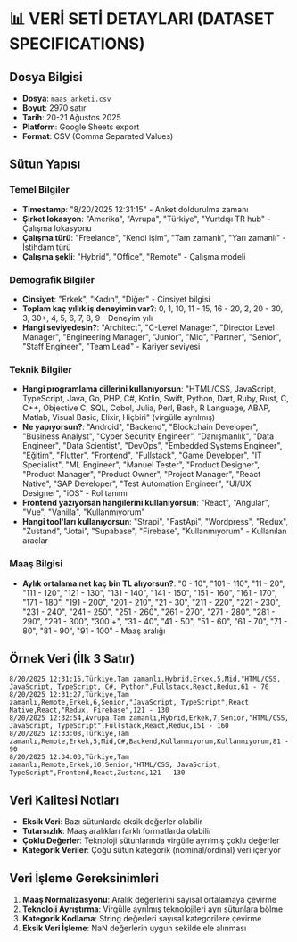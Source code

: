 # 📊 VERİ SETİ DETAYLARI (DATASET SPECIFICATIONS)

## Dosya Bilgisi
- **Dosya**: `maas_anketi.csv`
- **Boyut**: 2970 satır
- **Tarih**: 20-21 Ağustos 2025
- **Platform**: Google Sheets export
- **Format**: CSV (Comma Separated Values)

## Sütun Yapısı

### Temel Bilgiler
- **Timestamp**: "8/20/2025 12:31:15" - Anket doldurulma zamanı
- **Şirket lokasyon**: "Amerika", "Avrupa", "Türkiye", "Yurtdışı TR hub" - Çalışma lokasyonu
- **Çalışma türü**: "Freelance", "Kendi işim", "Tam zamanlı", "Yarı zamanlı" - İstihdam türü
- **Çalışma şekli**: "Hybrid", "Office", "Remote" - Çalışma modeli

### Demografik Bilgiler
- **Cinsiyet**: "Erkek", "Kadın", "Diğer" - Cinsiyet bilgisi
- **Toplam kaç yıllık iş deneyimin var?**: 0, 1, 10, 11 - 15, 16 - 20, 2, 20 - 30, 3, 30+, 4, 5, 6, 7, 8, 9 - Deneyim yılı
- **Hangi seviyedesin?**: "Architect", "C-Level Manager", "Director Level Manager", "Engineering Manager", "Junior", "Mid", "Partner", "Senior", "Staff Engineer", "Team Lead" - Kariyer seviyesi

### Teknik Bilgiler
- **Hangi programlama dillerini kullanıyorsun**: "HTML/CSS, JavaScript, TypeScript, Java, Go, PHP, C#, Kotlin, Swift, Python, Dart, Ruby, Rust, C, C++, Objective C, SQL, Cobol, Julia, Perl, Bash, R Language, ABAP, Matlab, Visual Basic, Elixir, Hiçbiri" (virgülle ayrılmış)
- **Ne yapıyorsun?**: "Android", "Backend", "Blockchain Developer", "Business Analyst", "Cyber Security Engineer", "Danışmanlık", "Data Engineer", "Data Scientist", "DevOps", "Embedded Systems Engineer", "Eğitim", "Flutter", "Frontend", "Fullstack", "Game Developer", "IT Specialist", "ML Engineer", "Manuel Tester", "Product Designer", "Product Manager", "Product Owner", "Project Manager", "React Native", "SAP Developer", "Test Automation Engineer", "UI/UX Designer", "iOS" - Rol tanımı
- **Frontend yazıyorsan hangilerini kullanıyorsun**: "React", "Angular", "Vue", "Vanilla", "Kullanmıyorum"
- **Hangi tool'ları kullanıyorsun**: "Strapi", "FastApi", "Wordpress", "Redux", "Zustand", "Jotai", "Supabase", "Firebase", "Kullanmıyorum" - Kullanılan araçlar

### Maaş Bilgisi
- **Aylık ortalama net kaç bin TL alıyorsun?**: "0 - 10", "101 - 110", "11 - 20", "111 - 120", "121 - 130", "131 - 140", "141 - 150", "151 - 160", "161 - 170", "171 - 180", "191 - 200", "201 - 210", "21 - 30", "211 - 220", "221 - 230", "231 - 240", "241 - 250", "251 - 260", "261 - 270", "271 - 280", "281 - 290", "291 - 300", "300 +", "31 - 40", "41 - 50", "51 - 60", "61 - 70", "71 - 80", "81 - 90", "91 - 100" - Maaş aralığı

## Örnek Veri (İlk 3 Satır)
```csv
8/20/2025 12:31:15,Türkiye,Tam zamanlı,Hybrid,Erkek,5,Mid,"HTML/CSS, JavaScript, TypeScript, C#, Python",Fullstack,React,Redux,61 - 70
8/20/2025 12:31:27,Türkiye,Tam zamanlı,Remote,Erkek,6,Senior,"JavaScript, TypeScript",React Native,React,"Redux, Firebase",121 - 130
8/20/2025 12:32:54,Avrupa,Tam zamanlı,Hybrid,Erkek,7,Senior,"HTML/CSS, JavaScript, TypeScript",Fullstack,React,Redux,151 - 160
8/20/2025 12:33:08,Türkiye,Tam zamanlı,Remote,Erkek,5,Mid,C#,Backend,Kullanmıyorum,Kullanmıyorum,81 - 90
8/20/2025 12:34:03,Türkiye,Tam zamanlı,Remote,Erkek,10,Senior,"HTML/CSS, JavaScript, TypeScript",Frontend,React,Zustand,121 - 130
```

## Veri Kalitesi Notları
- **Eksik Veri**: Bazı sütunlarda eksik değerler olabilir
- **Tutarsızlık**: Maaş aralıkları farklı formatlarda olabilir
- **Çoklu Değerler**: Teknoloji sütunlarında virgülle ayrılmış çoklu değerler
- **Kategorik Veriler**: Çoğu sütun kategorik (nominal/ordinal) veri içeriyor

## Veri İşleme Gereksinimleri
1. **Maaş Normalizasyonu**: Aralık değerlerini sayısal ortalamaya çevirme
2. **Teknoloji Ayrıştırma**: Virgülle ayrılmış teknolojileri ayrı sütunlara bölme
3. **Kategorik Kodlama**: String değerleri sayısal kategorilere çevirme
4. **Eksik Veri İşleme**: NaN değerlerin uygun şekilde ele alınması
